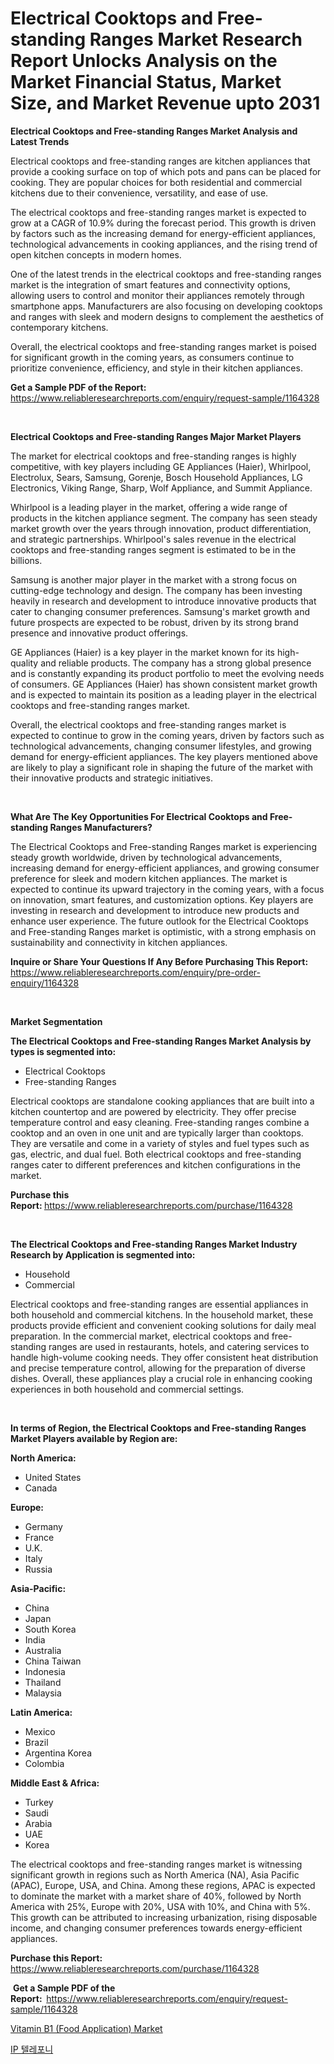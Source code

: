 <p><h1>Electrical Cooktops and Free-standing Ranges Market Research Report Unlocks Analysis on the Market Financial Status, Market Size, and Market Revenue upto 2031</h1></p><p><strong>Electrical Cooktops and Free-standing Ranges Market Analysis and Latest Trends</strong></p>
<p><p>Electrical cooktops and free-standing ranges are kitchen appliances that provide a cooking surface on top of which pots and pans can be placed for cooking. They are popular choices for both residential and commercial kitchens due to their convenience, versatility, and ease of use.</p><p>The electrical cooktops and free-standing ranges market is expected to grow at a CAGR of 10.9% during the forecast period. This growth is driven by factors such as the increasing demand for energy-efficient appliances, technological advancements in cooking appliances, and the rising trend of open kitchen concepts in modern homes.</p><p>One of the latest trends in the electrical cooktops and free-standing ranges market is the integration of smart features and connectivity options, allowing users to control and monitor their appliances remotely through smartphone apps. Manufacturers are also focusing on developing cooktops and ranges with sleek and modern designs to complement the aesthetics of contemporary kitchens.</p><p>Overall, the electrical cooktops and free-standing ranges market is poised for significant growth in the coming years, as consumers continue to prioritize convenience, efficiency, and style in their kitchen appliances.</p></p>
<p><strong>Get a Sample PDF of the Report:&nbsp;</strong> <a href="https://www.reliableresearchreports.com/enquiry/request-sample/1164328">https://www.reliableresearchreports.com/enquiry/request-sample/1164328</a></p>
<p>&nbsp;</p>
<p><strong>Electrical Cooktops and Free-standing Ranges Major Market Players</strong></p>
<p><p>The market for electrical cooktops and free-standing ranges is highly competitive, with key players including GE Appliances (Haier), Whirlpool, Electrolux, Sears, Samsung, Gorenje, Bosch Household Appliances, LG Electronics, Viking Range, Sharp, Wolf Appliance, and Summit Appliance.</p><p>Whirlpool is a leading player in the market, offering a wide range of products in the kitchen appliance segment. The company has seen steady market growth over the years through innovation, product differentiation, and strategic partnerships. Whirlpool's sales revenue in the electrical cooktops and free-standing ranges segment is estimated to be in the billions.</p><p>Samsung is another major player in the market with a strong focus on cutting-edge technology and design. The company has been investing heavily in research and development to introduce innovative products that cater to changing consumer preferences. Samsung's market growth and future prospects are expected to be robust, driven by its strong brand presence and innovative product offerings.</p><p>GE Appliances (Haier) is a key player in the market known for its high-quality and reliable products. The company has a strong global presence and is constantly expanding its product portfolio to meet the evolving needs of consumers. GE Appliances (Haier) has shown consistent market growth and is expected to maintain its position as a leading player in the electrical cooktops and free-standing ranges market.</p><p>Overall, the electrical cooktops and free-standing ranges market is expected to continue to grow in the coming years, driven by factors such as technological advancements, changing consumer lifestyles, and growing demand for energy-efficient appliances. The key players mentioned above are likely to play a significant role in shaping the future of the market with their innovative products and strategic initiatives.</p></p>
<p>&nbsp;</p>
<p><strong>What Are The Key Opportunities For Electrical Cooktops and Free-standing Ranges Manufacturers?</strong></p>
<p><p>The Electrical Cooktops and Free-standing Ranges market is experiencing steady growth worldwide, driven by technological advancements, increasing demand for energy-efficient appliances, and growing consumer preference for sleek and modern kitchen appliances. The market is expected to continue its upward trajectory in the coming years, with a focus on innovation, smart features, and customization options. Key players are investing in research and development to introduce new products and enhance user experience. The future outlook for the Electrical Cooktops and Free-standing Ranges market is optimistic, with a strong emphasis on sustainability and connectivity in kitchen appliances.</p></p>
<p><strong>Inquire or Share Your Questions If Any Before Purchasing This Report:</strong> <a href="https://www.reliableresearchreports.com/enquiry/pre-order-enquiry/1164328">https://www.reliableresearchreports.com/enquiry/pre-order-enquiry/1164328</a></p>
<p>&nbsp;</p>
<p><strong>Market Segmentation</strong></p>
<p><strong>The Electrical Cooktops and Free-standing Ranges Market Analysis by types is segmented into:</strong></p>
<p><ul><li>Electrical Cooktops</li><li>Free-standing Ranges</li></ul></p>
<p><p>Electrical cooktops are standalone cooking appliances that are built into a kitchen countertop and are powered by electricity. They offer precise temperature control and easy cleaning. Free-standing ranges combine a cooktop and an oven in one unit and are typically larger than cooktops. They are versatile and come in a variety of styles and fuel types such as gas, electric, and dual fuel. Both electrical cooktops and free-standing ranges cater to different preferences and kitchen configurations in the market.</p></p>
<p><strong>Purchase this Report:&nbsp;</strong><a href="https://www.reliableresearchreports.com/purchase/1164328">https://www.reliableresearchreports.com/purchase/1164328</a></p>
<p>&nbsp;</p>
<p><strong>The Electrical Cooktops and Free-standing Ranges Market Industry Research by Application is segmented into:</strong></p>
<p><ul><li>Household</li><li>Commercial</li></ul></p>
<p><p>Electrical cooktops and free-standing ranges are essential appliances in both household and commercial kitchens. In the household market, these products provide efficient and convenient cooking solutions for daily meal preparation. In the commercial market, electrical cooktops and free-standing ranges are used in restaurants, hotels, and catering services to handle high-volume cooking needs. They offer consistent heat distribution and precise temperature control, allowing for the preparation of diverse dishes. Overall, these appliances play a crucial role in enhancing cooking experiences in both household and commercial settings.</p></p>
<p>&nbsp;</p>
<p><strong>In terms of Region, the Electrical Cooktops and Free-standing Ranges Market Players available by Region are:</strong></p>
<p>
    <p> <strong> North America: </strong>
        <ul>
            <li>United States</li>
            <li>Canada</li>
        </ul>
        </p> 
    <p> <strong> Europe: </strong>
        <ul>
            <li>Germany</li>
            <li>France</li>
            <li>U.K.</li>
            <li>Italy</li>
            <li>Russia</li>
        </ul>
        </p> 
    <p> <strong> Asia-Pacific: </strong>
        <ul>
            <li>China</li>
            <li>Japan</li>
            <li>South Korea</li>
            <li>India</li>
            <li>Australia</li>
            <li>China Taiwan</li>
            <li>Indonesia</li>
            <li>Thailand</li>
            <li>Malaysia</li>
        </ul>
        </p> 
    <p> <strong> Latin America: </strong>
        <ul>
            <li>Mexico</li>
            <li>Brazil</li>
            <li>Argentina Korea</li>
            <li>Colombia</li>
        </ul>
        </p> 
    <p> <strong> Middle East & Africa: </strong>
        <ul>
            <li>Turkey</li>
            <li>Saudi</li>
            <li>Arabia</li>
            <li>UAE</li>
            <li>Korea</li>
        </ul>
    </p>
    </p>
<p><p>The electrical cooktops and free-standing ranges market is witnessing significant growth in regions such as North America (NA), Asia Pacific (APAC), Europe, USA, and China. Among these regions, APAC is expected to dominate the market with a market share of 40%, followed by North America with 25%, Europe with 20%, USA with 10%, and China with 5%. This growth can be attributed to increasing urbanization, rising disposable income, and changing consumer preferences towards energy-efficient appliances.</p></p>
<p><strong>Purchase this Report: </strong><a href="https://www.reliableresearchreports.com/purchase/1164328">https://www.reliableresearchreports.com/purchase/1164328</a></p>
<p>&nbsp;<strong>Get a Sample PDF of the Report:&nbsp;&nbsp;</strong><a href="https://www.reliableresearchreports.com/enquiry/request-sample/1164328">https://www.reliableresearchreports.com/enquiry/request-sample/1164328</a></p>
<p><strong></strong></p>
<p><p><a href="https://github.com/yemakinde/Market-Research-Report-List-1/blob/main/vitamin-b1-food-application-market.md">Vitamin B1 (Food Application) Market</a></p><p><a href="https://github.com/PhilToryphy7876567/Market-Research-Report-List-1/blob/main/45841465840.md">IP 텔레포니</a></p></p>